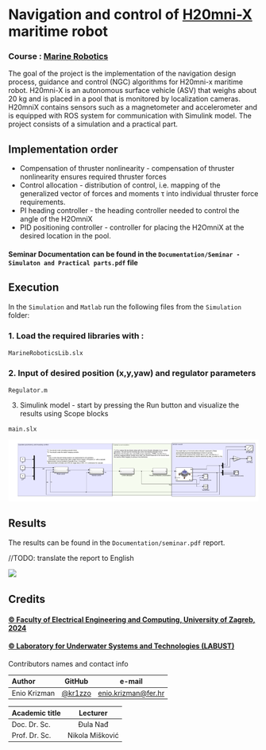 # Navigation and control of [H20mni-X](https://labust.fer.hr/labust/about/equipment/h2omni-x) maritime robot

### Course : [Marine Robotics](https://www.fer.unizg.hr/en/course/marrob)

The goal of the project is the implementation of the navigation design process,
guidance and control (NGC) algorithms for H20mni-x maritime robot. H20mni-X is an autonomous surface vehicle (ASV) that weighs about 20 kg and is placed in a pool that is monitored by localization cameras. H20mniX contains sensors such as a magnetometer and accelerometer and is equipped with ROS system for communication with Simulink model. The project consists of a simulation and a practical part.

## Implementation order

* Compensation of thruster nonlinearity - compensation of thruster nonlinearity ensures required thruster forces
* Control allocation - distribution of control, i.e. mapping of the generalized vector of forces and moments τ into individual thruster force requirements.
* PI heading controller - the heading controller needed to control the angle of the H2OmniX
* PID positioning controller - controller for placing the H2OmniX at the desired location in the pool.

#### Seminar Documentation can be found in the `Documentation/Seminar - Simulaton and Practical parts.pdf` file
## Execution

In the `Simulation` and `Matlab` run the following files from the `Simulation` folder:

### 1. Load the required libraries with :
```
MarineRoboticsLib.slx
```
### 2. Input of desired position (x,y,yaw) and regulator parameters
```
Regulator.m
```
3. Simulink model - start by pressing the Run button and visualize the results using Scope blocks
```
main.slx
```

<img src="Documentation/simulink.png" alt="drawing" width="1000"/>

## Results

The results can be found in the `Documentation/seminar.pdf` report.

//TODO: translate the report to English

<img src="Documentation/practicum.gif" />

## Credits

#### [&copy; Faculty of Electrical Engineering and Computing, University of Zagreb, 2024](https://www.fer.unizg.hr/)

#### [&copy; Laboratory for Underwater Systems and Technologies (LABUST)](https://labust.fer.hr/)

&NewLine;

Contributors names and contact info

Author|GitHub | e-mail
| :--- | :---: | :---:
Enio Krizman  | [@kr1zzo](https://github.com/kr1zzo) | enio.krizman@fer.hr

Academic title | Lecturer
| :--- | :---: 
Doc. Dr. Sc. | Đula Nađ  
Prof. Dr. Sc. | Nikola Mišković 

